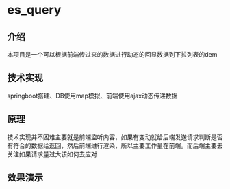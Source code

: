 # es_query
## 介绍
本项目是一个可以根据前端传过来的数据进行动态的回显数据到下拉列表的dem
## 技术实现
springboot搭建、DB使用map模拟、前端使用ajax动态传递数据
## 原理
技术实现并不困难主要就是前端监听内容，如果有变动就给后端发送请求判断是否有符合的数据给返回，然后前端进行渲染，所以主要工作量在前端。而后端主要去关注如果请求量过大该如何去应对

## 效果演示
